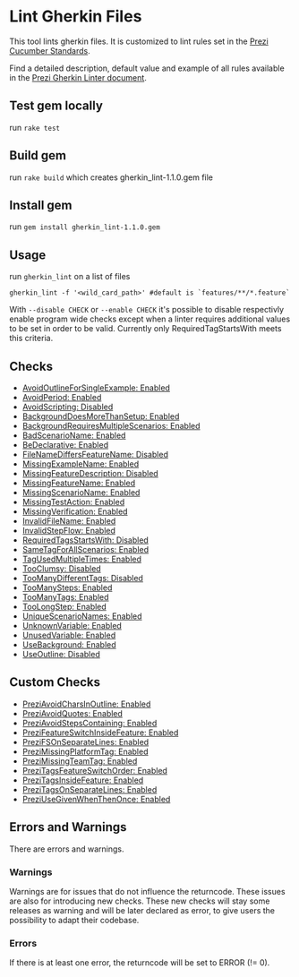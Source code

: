 # Lint Gherkin Files

This tool lints gherkin files. It is customized to lint rules set in the [Prezi Cucumber Standards](https://prezidoc.atlassian.net/wiki/spaces/WEB/pages/133623836/Cucumber+Standards).

Find a detailed description, default value and example of all rules available in the [Prezi Gherkin Linter document](https://prezidoc.atlassian.net/wiki/spaces/WEB/pages/270632203/Gherkin+Linter+for+Cucumber).

## Test gem locally

run `rake test`

## Build gem

run `rake build` which creates gherkin_lint-1.1.0.gem file

## Install gem

run `gem install gherkin_lint-1.1.0.gem`

## Usage

run `gherkin_lint` on a list of files

    gherkin_lint -f '<wild_card_path>' #default is `features/**/*.feature`

With `--disable CHECK` or `--enable CHECK` it's possible to disable respectivly enable program wide checks except when a linter requires additional values to be set in order to be valid.  Currently only RequiredTagStartsWith meets this criteria. 

## Checks

- [AvoidOutlineForSingleExample: Enabled](https://github.com/prezi/gherkin_lint/blob/master/features/avoid_outline_for_single_example.feature)
- [AvoidPeriod: Enabled](https://github.com/prezi/gherkin_lint/blob/master/features/avoid_period.feature)
- [AvoidScripting: Disabled](https://github.com/prezi/gherkin_lint/blob/master/features/avoid_scripting.feature)
- [BackgroundDoesMoreThanSetup: Enabled](https://github.com/prezi/gherkin_lint/blob/master/features/background_does_more_than_setup.feature)
- [BackgroundRequiresMultipleScenarios: Enabled](https://github.com/prezi/gherkin_lint/blob/master/features/background_requires_scenario.feature)
- [BadScenarioName: Enabled](https://github.com/prezi/gherkin_lint/blob/master/features/bad_scenario_name.feature)
- [BeDeclarative: Enabled](https://github.com/prezi/gherkin_lint/blob/master/features/be_declarative.feature)
- [FileNameDiffersFeatureName: Disabled](https://github.com/prezi/gherkin_lint/blob/master/features/file_name_differs_feature_name.feature)
- [MissingExampleName: Enabled](https://github.com/prezi/gherkin_lint/blob/master/features/invalid_file_name.feature)
- [MissingFeatureDescription: Disabled](https://github.com/prezi/gherkin_lint/blob/master/features/invalid_step_flow.feature)
- [MissingFeatureName: Enabled](https://github.com/prezi/gherkin_lint/blob/master/features/missing_example_name.feature)
- [MissingScenarioName: Enabled](https://github.com/prezi/gherkin_lint/blob/master/features/missing_feature_description.feature)
- [MissingTestAction: Enabled](https://github.com/prezi/gherkin_lint/blob/master/features/missing_feature_name.feature)
- [MissingVerification: Enabled](https://github.com/prezi/gherkin_lint/blob/master/features/missing_scenario_name.feature)
- [InvalidFileName: Enabled](https://github.com/prezi/gherkin_lint/blob/master/features/missing_test_action.feature)
- [InvalidStepFlow: Enabled](https://github.com/prezi/gherkin_lint/blob/master/features/missing_verification.feature)
- [RequiredTagsStartsWith: Disabled](https://github.com/prezi/gherkin_lint/blob/master/features/required_tags_starts_with.feature)
- [SameTagForAllScenarios: Enabled](https://github.com/prezi/gherkin_lint/blob/master/features/same_tag_for_all_scenarios.feature)
- [TagUsedMultipleTimes: Enabled](https://github.com/prezi/gherkin_lint/blob/master/features/tag_used_multiple_times.feature)
- [TooClumsy: Disabled](https://github.com/prezi/gherkin_lint/blob/master/features/too_clumsy.feature)
- [TooManyDifferentTags: Disabled](https://github.com/prezi/gherkin_lint/blob/master/features/too_long_step.feature)
- [TooManySteps: Enabled](https://github.com/prezi/gherkin_lint/blob/master/features/too_many_different_tags.feature)
- [TooManyTags: Enabled](https://github.com/prezi/gherkin_lint/blob/master/features/too_many_steps.feature)
- [TooLongStep: Enabled](https://github.com/prezi/gherkin_lint/blob/master/features/too_many_tags.feature)
- [UniqueScenarioNames: Enabled](https://github.com/prezi/gherkin_lint/blob/master/features/unique_scenario_names.feature)
- [UnknownVariable: Enabled](https://github.com/prezi/gherkin_lint/blob/master/features/unknown_variable.feature)
- [UnusedVariable: Enabled](https://github.com/prezi/gherkin_lint/blob/master/features/unused_variable.feature)
- [UseBackground: Enabled](https://github.com/prezi/gherkin_lint/blob/master/features/use_background.feature)
- [UseOutline: Disabled](https://github.com/prezi/gherkin_lint/blob/master/features/use_outline.feature)


## Custom Checks

- [PreziAvoidCharsInOutline: Enabled](https://github.com/prezi/gherkin_lint/blob/master/features/prezi_avoid_chars_in_outline.feature)
- [PreziAvoidQuotes: Enabled](https://github.com/prezi/gherkin_lint/blob/master/features/prezi_avoid_quotes.feature)
- [PreziAvoidStepsContaining: Enabled](https://github.com/prezi/gherkin_lint/blob/master/features/prezi_avoid_steps_containing.feature)
- [PreziFeatureSwitchInsideFeature: Enabled](https://github.com/prezi/gherkin_lint/blob/master/features/prezi_fs_inside_feature.feature)
- [PreziFSOnSeparateLines: Enabled](https://github.com/prezi/gherkin_lint/blob/master/features/prezi_fs_on_separate_lines.feature)
- [PreziMissingPlatformTag: Enabled](https://github.com/prezi/gherkin_lint/blob/master/features/prezi_missing_platform_tag.feature)
- [PreziMissingTeamTag:   Enabled](https://github.com/prezi/gherkin_lint/blob/master/features/prezi_missing_team_tag.feature)
- [PreziTagsFeatureSwitchOrder: Enabled](https://github.com/prezi/gherkin_lint/blob/master/features/prezi_tags_fs_order.feature)
- [PreziTagsInsideFeature: Enabled](https://github.com/prezi/gherkin_lint/blob/master/features/prezi_tags_inside_feature.feature)
- [PreziTagsOnSeparateLines: Enabled](https://github.com/prezi/gherkin_lint/blob/master/features/prezi_tags_on_separate_lines.feature)
- [PreziUseGivenWhenThenOnce: Enabled](https://github.com/prezi/gherkin_lint/blob/master/features/prezi_use_given_when_then_once.feature)

## Errors and Warnings

There are errors and warnings.

### Warnings

Warnings are for issues that do not influence the returncode. These issues are also for introducing new checks.
These new checks will stay some releases as warning and will be later declared as error, to give users the possibility to adapt their codebase.

### Errors

If there is at least one error, the returncode will be set to ERROR (!= 0).
